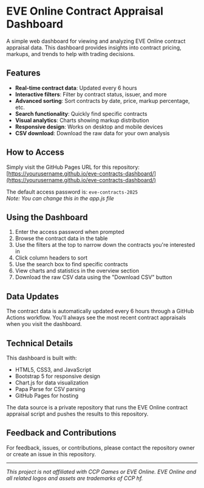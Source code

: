 # EVE Online Contract Appraisal Dashboard

A simple web dashboard for viewing and analyzing EVE Online contract appraisal data. This dashboard provides insights into contract pricing, markups, and trends to help with trading decisions.

## Features

- **Real-time contract data**: Updated every 6 hours
- **Interactive filters**: Filter by contract status, issuer, and more
- **Advanced sorting**: Sort contracts by date, price, markup percentage, etc.
- **Search functionality**: Quickly find specific contracts
- **Visual analytics**: Charts showing markup distribution
- **Responsive design**: Works on desktop and mobile devices
- **CSV download**: Download the raw data for your own analysis

## How to Access

Simply visit the GitHub Pages URL for this repository:
[https://yourusername.github.io/eve-contracts-dashboard/](https://yourusername.github.io/eve-contracts-dashboard/)

The default access password is: `eve-contracts-2025`  
*Note: You can change this in the app.js file*

## Using the Dashboard

1. Enter the access password when prompted
2. Browse the contract data in the table
3. Use the filters at the top to narrow down the contracts you're interested in
4. Click column headers to sort
5. Use the search box to find specific contracts
6. View charts and statistics in the overview section
7. Download the raw CSV data using the "Download CSV" button

## Data Updates

The contract data is automatically updated every 6 hours through a GitHub Actions workflow. You'll always see the most recent contract appraisals when you visit the dashboard.

## Technical Details

This dashboard is built with:
- HTML5, CSS3, and JavaScript
- Bootstrap 5 for responsive design
- Chart.js for data visualization
- Papa Parse for CSV parsing
- GitHub Pages for hosting

The data source is a private repository that runs the EVE Online contract appraisal script and pushes the results to this repository.

## Feedback and Contributions

For feedback, issues, or contributions, please contact the repository owner or create an issue in this repository.

---

*This project is not affiliated with CCP Games or EVE Online. EVE Online and all related logos and assets are trademarks of CCP hf.*
